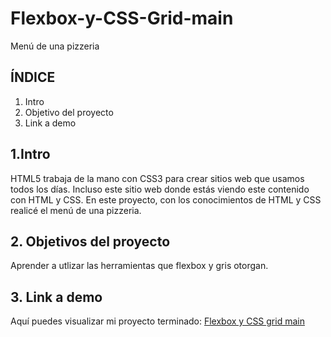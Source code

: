 # Flexbox-y-CSS-Grid-main
Menú de una pizzeria

## ÍNDICE

1. Intro
2. Objetivo del proyecto
3. Link a demo

## 1.Intro
HTML5 trabaja de la mano con CSS3 para crear sitios web que usamos todos los días. Incluso este sitio web donde estás viendo este contenido con HTML y CSS. 
En este proyecto, con los conocimientos de HTML y CSS realicé el menú de una pizzeria.

## 2. Objetivos del proyecto 
Aprender a utlizar las herramientas que flexbox y gris otorgan.

## 3. Link a demo
Aquí puedes visualizar mi proyecto terminado: [ Flexbox y CSS grid main ](https://lambent-baklava-32ebc1.netlify.app/)
